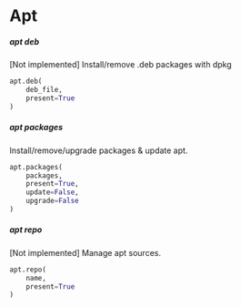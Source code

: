 # Apt

##### apt deb

[Not implemented] Install/remove .deb packages with dpkg

```py
apt.deb(
    deb_file,
    present=True
)
```

##### apt packages

Install/remove/upgrade packages & update apt.

```py
apt.packages(
    packages,
    present=True,
    update=False,
    upgrade=False
)
```

##### apt repo

[Not implemented] Manage apt sources.

```py
apt.repo(
    name,
    present=True
)
```

